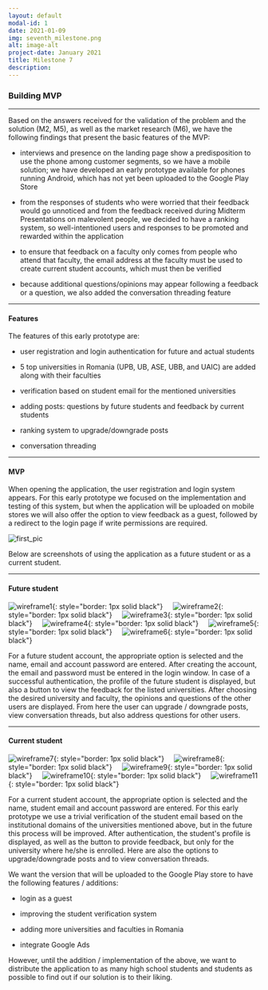 ```yaml
---
layout: default
modal-id: 1
date: 2021-01-09
img: seventh_milestone.png
alt: image-alt
project-date: January 2021
title: Milestone 7
description:  
---
```

### Building MVP

<hr class="star-primary">
<div style="text-align: left;">
    <p>Based on the answers received for the validation of the problem and the solution (M2, M5), as well as the market research (M6), we have the following findings that present the basic features of the MVP:</p>
    <ul>
        <li>
            <p>interviews and presence on the landing page show a predisposition to use the phone among customer segments, so we have a mobile solution; we have developed an early prototype available for phones running Android, which has not yet been uploaded to the Google Play Store</p> 
        </li>
        <li>
            <p>from the responses of students who were worried that their feedback would go unnoticed and from the feedback received during Midterm Presentations on malevolent people, we decided to have a ranking system, so well-intentioned users and responses to be promoted and rewarded within the application</p> 
        </li>
        <li>
            <p>to ensure that feedback on a faculty only comes from people who attend that faculty, the email address at the faculty must be used to create current student accounts, which must then be verified</p> 
        </li>
         <li>
            <p>because additional questions/opinions may appear following a feedback or a question, we also added the conversation threading feature</p> 
        </li>
    </ul>
</div>

* * *

#### Features

<div style="text-align: left;">
    <p>The features of this early prototype are:</p>
    <ul>
        <li>
            <p>user registration and login authentication for future and actual students</p> 
        </li>
        <li>
            <p>5 top universities in Romania (UPB, UB, ASE, UBB, and UAIC) are added along with their faculties</p> 
        </li>
        <li>
            <p>verification based on student email for the mentioned universities</p> 
        </li>
         <li>
            <p>adding posts: questions by future students and feedback by current students</p> 
        </li>
        <li>
            <p>ranking system to upgrade/downgrade posts</p>
        </li>
        <li>
            <p>conversation threading</p>
        </li>
    </ul>
</div>

* * *
#### MVP

When opening the application, the user registration and login system appears. For this early prototype we focused on the implementation and testing of this system, but when the application will be uploaded on mobile stores we will also offer the option to view feedback as a guest, followed by a redirect to the login page if write permissions are required.

![first_pic](img/prima_poza.jpeg)

Below are screenshots of using the application as a future student or as a current student.

* * *

#### Future student

![wireframe1](img/liceu/prima_poza_liceu.jpeg){: style="border: 1px solid black"}&nbsp;&nbsp;&nbsp;&nbsp;
![wireframe2](img/liceu/a_doua_poza_liceu.jpeg){: style="border: 1px solid black"}&nbsp;&nbsp;&nbsp;&nbsp;
![wireframe3](img/liceu/a_treia_poza_liceu.jpeg){: style="border: 1px solid black"}&nbsp;&nbsp;&nbsp;&nbsp;
![wireframe4](img/liceu/a_patra_poza_liceu.jpeg){: style="border: 1px solid black"}&nbsp;&nbsp;&nbsp;&nbsp;
![wireframe5](img/liceu/a_cincea_poza_liceu.jpeg){: style="border: 1px solid black"}&nbsp;&nbsp;&nbsp;&nbsp;
![wireframe6](img/liceu/a_sasea_poza_liceu.jpeg){: style="border: 1px solid black"}&nbsp;&nbsp;&nbsp;&nbsp;

For a future student account, the appropriate option is selected and the name, email and account password are entered. After creating the account, the email and password must be entered in the login window. In case of a successful authentication, the profile of the future student is displayed, but also a button to view the feedback for the listed universities. After choosing the desired university and faculty, the opinions and questions of the other users are displayed. From here the user can upgrade / downgrade posts, view conversation threads, but also address questions for other users.

* * *

#### Current student

![wireframe7](img/student/prima_poza_student.jpeg){: style="border: 1px solid black"}&nbsp;&nbsp;&nbsp;&nbsp;
![wireframe8](img/student/a_doua_poza_student.jpeg){: style="border: 1px solid black"}&nbsp;&nbsp;&nbsp;&nbsp;
![wireframe9](img/student/a_treia_poza_student.jpeg){: style="border: 1px solid black"}&nbsp;&nbsp;&nbsp;&nbsp;
![wireframe10](img/student/a_patra_poza_student.jpeg){: style="border: 1px solid black"}&nbsp;&nbsp;&nbsp;&nbsp;
![wireframe11](img/student/a_cincea_poza_student.jpeg){: style="border: 1px solid black"}&nbsp;&nbsp;&nbsp;&nbsp;

For a current student account, the appropriate option is selected and the name, student email and account password are entered. For this early prototype we use a trivial verification of the student email based on the institutional domains of the universities mentioned above, but in the future this process will be improved. After authentication, the student's profile is displayed, as well as the button to provide feedback, but only for the university where he/she is enrolled. Here are also the options to upgrade/downgrade posts and to view conversation threads.


<div style="text-align: left;">
    <p>We want the version that will be uploaded to the Google Play store to have the following features / additions:</p>
    <ul>
        <li>
            <p>login as a guest</p> 
        </li>
        <li>
            <p>improving the student verification system</p> 
        </li>
        <li>
            <p>adding more universities and faculties in Romania</p> 
        </li>
         <li>
            <p>integrate Google Ads</p> 
        </li>
    </ul>
</div>

However, until the addition / implementation of the above, we want to distribute the application to as many high school students and students as possible to find out if our solution is to their liking.